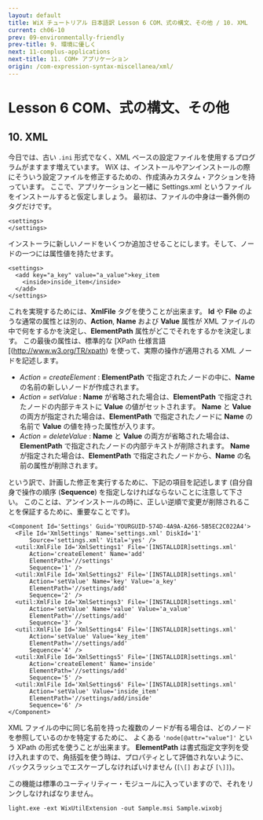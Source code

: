 ```yaml
---
layout: default
title: WiX チュートリアル 日本語訳 Lesson 6 COM、式の構文、その他 / 10. XML
current: ch06-10
prev: 09-environmentally-friendly
prev-title: 9. 環境に優しく
next: 11-complus-applications
next-title: 11. COM+ アプリケーション
origin: /com-expression-syntax-miscellanea/xml/
---
```

#  Lesson 6 COM、式の構文、その他

## 10. XML

今日では、古い `.ini` 形式でなく、XML ベースの設定ファイルを使用するプログラムがますます増えています。
WiX は、インストールやアンインストールの際にそういう設定ファイルを修正するための、作成済みカスタム・アクションを持っています。
ここで、アプリケーションと一緒に Settings.xml というファイルをインストールすると仮定しましょう。
最初は、ファイルの中身は一番外側のタグだけです。

    <settings>
    </settings>

インストーラに新しいノードをいくつか追加させることにします。そして、ノードの一つには属性値を持たせます。

    <settings>
      <add key="a_key" value="a_value">key_item
        <inside>inside_item</inside>
      </add>
    </settings>

これを実現するためには、**XmlFile** タグを使うことが出来ます。
**Id** や **File** のような通常の属性とは別の、**Action**, **Name** および **Value** 属性が 
XML ファイルの中で何をするかを決定し、**ElementPath** 属性がどこでそれをするかを決定します。
この最後の属性は、標準的な [XPath 仕様言語[(http://www.w3.org/TR/xpath) を使って、実際の操作が適用される XML ノードを記述します。

- *Action = createElement* : **ElementPath** で指定されたノードの中に、**Name** の名前の新しいノードが作成されます。
- *Action = setValue* : **Name** が省略された場合は、**ElementPath** で指定されたノードの内部テキストに **Value**
  の値がセットされます。
  **Name** と **Value** の両方が指定された場合は、**ElementPath** で指定されたノードに **Name** の名前で
  **Value** の値を持った属性が入ります。
- *Action = deleteValue* : **Name** と **Value** の両方が省略された場合は、**ElementPath** で指定されたノードの内部テキストが削除されます。
  **Name** が指定された場合は、**ElementPath** で指定されたノードから、**Name** の名前の属性が削除されます。

という訳で、計画した修正を実行するために、下記の項目を記述します
(自分自身で操作の順序 (**Sequence**) を指定しなければならないことに注意して下さい。
このことは、アンインストールの時に、正しい逆順で変更が削除されることを保証するために、重要なことです)。

    <Component Id='Settings' Guid='YOURGUID-574D-4A9A-A266-5B5EC2C022A4'>
      <File Id='XmlSettings' Name='settings.xml' DiskId='1'
          Source='settings.xml' Vital='yes' />
      <util:XmlFile Id='XmlSettings1' File='[INSTALLDIR]settings.xml'
          Action='createElement' Name='add'
          ElementPath='//settings'
          Sequence='1' />
      <util:XmlFile Id='XmlSettings2' File='[INSTALLDIR]settings.xml'
          Action='setValue' Name='key' Value='a_key' 
          ElementPath='//settings/add'
          Sequence='2' />
      <util:XmlFile Id='XmlSettings3' File='[INSTALLDIR]settings.xml'
          Action='setValue' Name='value' Value='a_value' 
          ElementPath='//settings/add'
          Sequence='3' />
      <util:XmlFile Id='XmlSettings4' File='[INSTALLDIR]settings.xml'
          Action='setValue' Value='key_item' 
          ElementPath='//settings/add'
          Sequence='4' />
      <util:XmlFile Id='XmlSettings5' File='[INSTALLDIR]settings.xml'
          Action='createElement' Name='inside' 
          ElementPath='//settings/add'
          Sequence='5' />
      <util:XmlFile Id='XmlSettings6' File='[INSTALLDIR]settings.xml'
          Action='setValue' Value='inside_item' 
          ElementPath='//settings/add/inside'
          Sequence='6' />
    </Component>

XML ファイルの中に同じ名前を持った複数のノードが有る場合は、どのノードを参照しているのかを特定するために、
よくある `'node[@attr="value"]'` という XPath の形式を使うことが出来ます。
**ElementPath** は書式指定文字列を受け入れますので、角括弧を使う時は、プロパティとして評価されないように、
バックスラッシュでエスケープしなければいけません (`[\[]` および `[\]]`)。

この機能は標準のユーティリティー・モジュールに入っていますので、それをリンクしなければなりません。

    light.exe -ext WixUtilExtension -out Sample.msi Sample.wixobj
